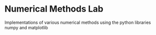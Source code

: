 # Numerical Methods Lab
Implementations of various numerical methods using the python libraries numpy and matplotlib
